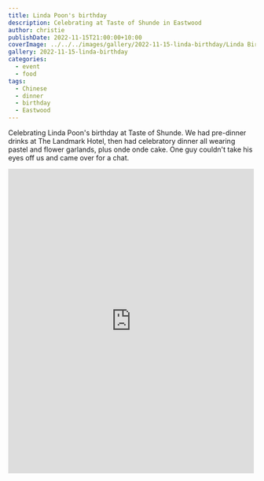 ```yaml
---
title: Linda Poon's birthday
description: Celebrating at Taste of Shunde in Eastwood
author: christie
publishDate: 2022-11-15T21:00:00+10:00
coverImage: ../../../images/gallery/2022-11-15-linda-birthday/Linda Birthday (7).jpeg
gallery: 2022-11-15-linda-birthday
categories:
  - event
  - food
tags:
  - Chinese
  - dinner
  - birthday
  - Eastwood
---
```


Celebrating Linda Poon's birthday at Taste of Shunde. We had pre-dinner drinks at The Landmark Hotel, then had celebratory dinner all wearing pastel and flower garlands, plus onde onde cake. One guy couldn't take his eyes off us and came over for a chat.

<iframe src="https://www.facebook.com/plugins/post.php?href=https%3A%2F%2Fwww.facebook.com%2Fchris1.tham%2Fposts%2Fpfbid07qz2QZjHEPx3Ba2SqF8dRsryAnrwB6DEXfhuXLz3ihRvyapmSjuKkbRNM7Tv5YTZl&show_text=true&width=500" width="500" height="620" style="border:none;overflow:hidden" scrolling="no" frameborder="0" allowfullscreen="true" allow="autoplay; clipboard-write; encrypted-media; picture-in-picture; web-share"></iframe>
